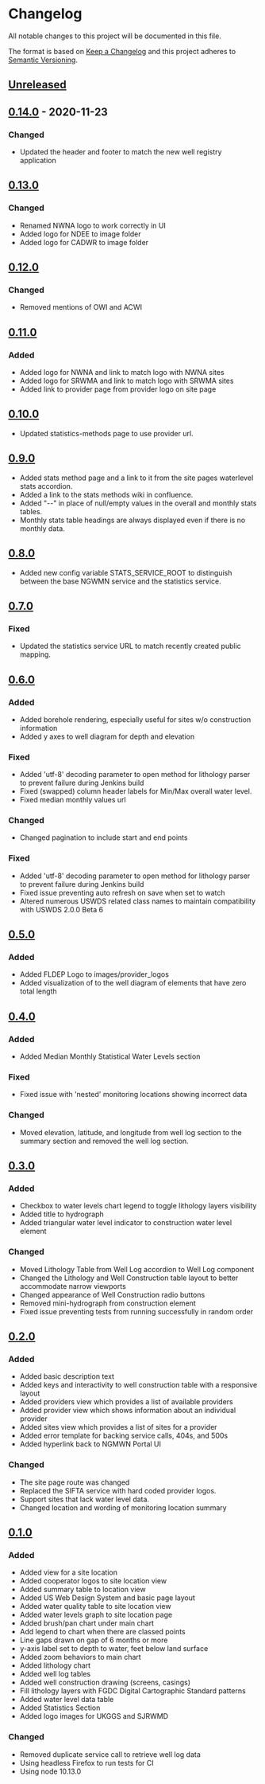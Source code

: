 # Changelog
All notable changes to this project will be documented in this file.

The format is based on [Keep a Changelog](http://keepachangelog.com/en/1.0.0/)
and this project adheres to [Semantic Versioning](http://semver.org/spec/v2.0.0.html).

## [Unreleased](https://github.com/ACWI-SOGW/ngwmn-ui/compare/ngwmn-ui-0.14.0...master)

## [0.14.0](https://github.com/ACWI-SOGW/ngwmn-ui/compare/ngwmn-ui-0.13.0...ngwmn-ui-0.14.0) - 2020-11-23
### Changed
-   Updated the header and footer to match the new well registry application

## [0.13.0](https://github.com/ACWI-SOGW/ngwmn-ui/compare/ngwmn-ui-0.12.0...ngwmn-ui-0.13.0)
### Changed
-   Renamed NWNA logo to work correctly in UI
-   Added logo for NDEE to image folder
-   Added logo for CADWR to image folder

## [0.12.0](https://github.com/ACWI-SOGW/ngwmn-ui/compare/ngwmn-ui-0.11.0...ngwmn-ui-0.12.0)
### Changed
-   Removed mentions of OWI and ACWI

## [0.11.0](https://github.com/ACWI-SOGW/ngwmn-ui/compare/ngwmn-ui-0.10.0...ngwmn-ui-0.11.0)
### Added
-   Added logo for NWNA and link to match logo with NWNA sites 
-   Added logo for SRWMA and link to match logo with SRWMA sites
-   Added link to provider page from provider logo on site page

## [0.10.0](https://github.com/ACWI-SOGW/ngwmn-ui/compare/ngwmn-ui-0.9.0...ngwmn-ui-0.10.0)
-   Updated statistics-methods page to use provider url.

## [0.9.0](https://github.com/ACWI-SOGW/ngwmn-ui/compare/ngwmn-ui-0.8.0...ngwmn-ui-0.9.0)
-   Added stats method page and a link to it from the site pages waterlevel stats accordion.
-   Added a link to the stats methods wiki in confluence.
-   Added "--" in place of null/empty values in the overall and monthly stats tables.
-   Monthly stats table headings are always displayed even if there is no monthly data.

## [0.8.0](https://github.com/ACWI-SOGW/ngwmn-ui/compare/ngwmn-ui-0.7.0...ngwmn-ui-0.8.0)
-   Added new config variable STATS_SERVICE_ROOT to distinguish between the base NGWMN service and
the statistics service.

## [0.7.0](https://github.com/ACWI-SOGW/ngwmn-ui/compare/ngwmn-ui-0.6.0...ngwmn-ui-0.7.0)
### Fixed
-   Updated the statistics service URL to match recently created public mapping.

## [0.6.0](https://github.com/ACWI-SOGW/ngwmn-ui/compare/ngwmn-ui-0.5.0...ngwmn-ui-0.6.0)
### Added
-   Added borehole rendering, especially useful for sites w/o construction information
-   Added y axes to well diagram for depth and elevation

### Fixed
-   Added 'utf-8' decoding parameter to open method for lithology parser to prevent failure during Jenkins build
-   Fixed (swapped) column header labels for Min/Max overall water level.
-   Fixed median monthly values url

### Changed
-   Changed pagination to include start and end points

### Fixed
-   Added 'utf-8' decoding parameter to open method for lithology parser to prevent failure during Jenkins build
-   Fixed issue preventing auto refresh on save when set to watch
-   Altered numerous USWDS related class names to maintain compatibility with USWDS 2.0.0 Beta 6

## [0.5.0](https://github.com/ACWI-SOGW/ngwmn-ui/compare/ngwmn-ui-0.4.0...ngwmn-ui-0.5.0)
### Added
-   Added FLDEP Logo to images/provider_logos
-   Added visualization of to the well diagram of elements that have zero total length

## [0.4.0](https://github.com/ACWI-SOGW/ngwmn-ui/compare/ngwmn-ui-0.3.0...ngwmn-ui-0.4.0)
### Added
-   Added Median Monthly Statistical Water Levels section

### Fixed
-   Fixed issue with 'nested' monitoring locations showing incorrect data

### Changed
-   Moved elevation, latitude, and longitude from well log section to the summary section and removed the well log section.

## [0.3.0](https://github.com/ACWI-SOGW/ngwmn-ui/compare/ngwmn-ui-0.2.0...ngwmn-ui-0.3.0)
### Added
-   Checkbox to water levels chart legend to toggle lithology layers visibility
-   Added title to hydrograph
-   Added triangular water level indicator to construction water level element

### Changed
-   Moved Lithology Table from Well Log accordion to Well Log component
-   Changed the Lithology and Well Construction table layout to better accommodate narrow viewports
-   Changed appearance of Well Construction radio buttons
-   Removed mini-hydrograph from construction element
-   Fixed issue preventing tests from running successfully in random order

## [0.2.0](https://github.com/ACWI-SOGW/ngwmn-ui/compare/ngwmn-ui-0.1.0...ngwmn-ui-0.2.0)
### Added
-   Added basic description text
-   Added keys and interactivity to well construction table with a responsive layout
-   Added providers view which provides a list of available providers
-   Added provider view which shows information about an individual provider
-   Added sites view which provides a list of sites for a provider
-   Added error template for backing service calls, 404s, and 500s
-   Added hyperlink back to NGMWN Portal UI

### Changed
-   The site page route was changed
-   Replaced the SIFTA service with hard coded provider logos.
-   Support sites that lack water level data.
-   Changed location and wording of monitoring location summary

## [0.1.0](https://github.com/ACWI-SOGW/ngwmn-ui/tree/ngwmn-ui-0.1.0])
### Added
-   Added view for a site location
-   Added cooperator logos to site location view
-   Added summary table to location view
-   Added US Web Design System and basic page layout
-   Added water quality table to site location view
-   Added water levels graph to site location page
-   Added brush/pan chart under main chart
-   Add legend to chart when there are classed points
-   Line gaps drawn on gap of 6 months or more
-   y-axis label set to depth to water, feet below land surface
-   Added zoom behaviors to main chart
-   Added lithology chart
-   Added well log tables
-   Added well construction drawing (screens, casings)
-   Fill lithology layers with FGDC Digital Cartographic Standard patterns
-   Added water level data table
-   Added Statistics Section
-   Added logo images for UKGGS and SJRWMD

### Changed
-   Removed duplicate service call to retrieve well log data
-   Using headless Firefox to run tests for CI
-   Using node 10.13.0